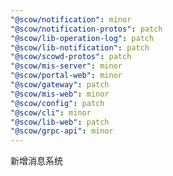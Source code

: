```yaml
---
"@scow/notification": minor
"@scow/notification-protos": patch
"@scow/lib-operation-log": patch
"@scow/lib-notification": patch
"@scow/scowd-protos": patch
"@scow/mis-server": minor
"@scow/portal-web": minor
"@scow/gateway": patch
"@scow/mis-web": minor
"@scow/config": patch
"@scow/cli": minor
"@scow/lib-web": patch
"@scow/grpc-api": minor
---
```


新增消息系统
